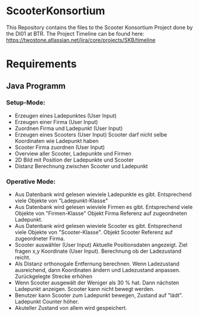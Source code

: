 # ScooterKonsortium

This Repository contains the files to the Scooter Konsortium Project done by the DI01 at BTR.
The Project Timeline can be found here:
    https://twostone.atlassian.net/jira/core/projects/SKB/timeline

# Requirements


## Java Programm
### Setup-Mode:
* Erzeugen eines Ladepunktes (User Input)
* Erzeugen einer Firma (User Input)
* Zuordnen Firma und Ladepunkt (User Input)
* Erzeugen eines Scooters (User Input) Scooter darf nicht selbe Koordinaten wie Ladepunkt haben
* Scooter Firma zuordnen (User Input)
* Overview aller Scooter, Ladepunkte und Firmen 
* 2D Bild mit Position der Ladepunkte und Scooter 
* Distanz Berechnung zwischen Scooter und Ladepunkt 
    
### Operative Mode: 
* Aus Datenbank wird gelesen wieviele Ladepunkte es gibt. Entsprechend viele Objekte von "Ladepunkt-Klasse"
* Aus Datenbank wird gelesen wieviele Firmen es gibt. Entsprechend viele Objekte von "Firmen-Klasse"
 Objekt Firma Referenz auf zugeordneten Ladepunkt.
* Aus Datenbank wird gelesen wieviele Scooter es gibt. Entsprechend viele Objekte von "Scooter-Klasse".
 Objekt Scooter Referenz auf zugeordneter Firma.
* Scooter auswähler (User Input) Aktuelle Positionsdaten angezeigt. Ziel fragen x,y Koordinate (User Input). Berechnung ob der Ladezustand reicht.
* Als Distanz orthonogale Entfernung berechnen. Wenn Ladezustand ausreichend, dann Koordinaten ändern und Ladezustand anpassen. Zurückgelegte Strecke erhöhen
* Wenn Scooter ausgewält der Weniger als 30 % hat. Dann nächsten Ladepunkt anzeigen. Scooter kann nicht bewegt werden.
* Benutzer kann Scooter zum Ladepunkt bewegen, Zustand auf "lädt". Ladepunkt Counter höher.
* Akuteller Zustand von allem wird gespeichert.

    
